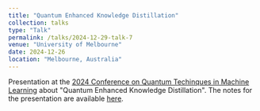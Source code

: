 ```yaml
---
title: "Quantum Enhanced Knowledge Distillation"
collection: talks
type: "Talk"
permalink: /talks/2024-12-29-talk-7
venue: "University of Melbourne"
date: 2024-12-26
location: "Melbourne, Australia"
---
```


Presentation at the [2024 Conference on Quantum Techinques in Machine Learning](https://qtml2024.org/) about "Quantum Enhanced Knowledge Distillation". The notes for the presentation are available [here](/assets/files/qtml2024-3).
